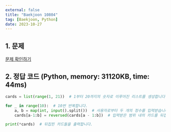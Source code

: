 ```yaml
---
external: false
title: "Baekjoon 10804"
tag: [Baekjoon, Python]
date: 2023-10-27
---
```


## 1. 문제

[문제 확인하기](https://www.acmicpc.net/problem/10804)

## 2. 정답 코드 (Python, memory: 31120KB, time: 44ms)

```python
cards = list(range(1, 21))  # 1부터 20까지의 숫자로 이루어진 리스트를 생성합니다.

for _ in range(10):  # 10번 반복합니다.
    a, b = map(int, input().split())  # 사용자로부터 두 개의 정수를 입력받습니다.
    cards[a-1:b] = reversed(cards[a - 1:b])  # 입력받은 범위 내의 카드를 뒤집습니다.

print(*cards)  # 뒤집힌 카드들을 출력합니다.
```

